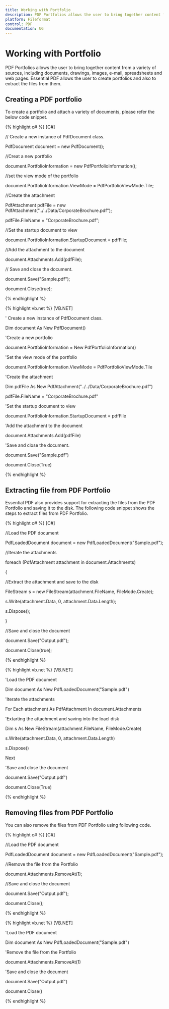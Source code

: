 ```yaml
---
title: Working with Portfolio
description: PDF Portfolios allows the user to bring together content from a variety of sources, including documents, drawings, images, e-mail, spreadsheets and web pages
platform: Fileformat
control: PDF
documentation: UG
---
```

# Working with Portfolio

PDF Portfolios allows the user to bring together content from a variety of sources, including documents, drawings, images, e-mail, spreadsheets and web pages. Essential PDF allows the user to create portfolios and also to extract the files from them.

## Creating a PDF portfolio

To create a portfolio and attach a variety of documents, please refer the below code snippet.

{% highlight c# %}
[C#]

// Create a new instance of PdfDocument class.

PdfDocument document = new PdfDocument();

//Creat a new portfolio

document.PortfolioInformation = new PdfPortfolioInformation();

//set the view mode of the portfolio

document.PortfolioInformation.ViewMode = PdfPortfolioViewMode.Tile;

//Create the attachment

PdfAttachment pdfFile = new PdfAttachment("../../Data/CorporateBrochure.pdf");

pdfFile.FileName = "CorporateBrochure.pdf";

//Set the startup document to view

document.PortfolioInformation.StartupDocument = pdfFile;

//Add the attachment to the document

document.Attachments.Add(pdfFile);

// Save and close the document.

document.Save("Sample.pdf");

document.Close(true);





{% endhighlight %}

{% highlight vb.net %}
[VB.NET]

' Create a new instance of PdfDocument class.

Dim document As New PdfDocument()

'Create a new portfolio

document.PortfolioInformation = New PdfPortfolioInformation()

'Set the view mode of the portfolio

document.PortfolioInformation.ViewMode = PdfPortfolioViewMode.Tile

'Create the attachment

Dim pdfFile As New PdfAttachment("../../Data/CorporateBrochure.pdf")

pdfFile.FileName = "CorporateBrochure.pdf"

'Set the startup document to view

document.PortfolioInformation.StartupDocument = pdfFile

'Add the attachment to the document

document.Attachments.Add(pdfFile)

'Save and close the document.

document.Save("Sample.pdf")

document.Close(True)



{% endhighlight %}

## Extracting file from PDF Portfolio

Essential PDF also provides support for extracting the files from the PDF Portfolio and saving it to the disk. The following code snippet shows the steps to extract files from PDF Portfolio.

{% highlight c# %}
[C#]

//Load the PDF document

PdfLoadedDocument document = new PdfLoadedDocument("Sample.pdf");

//Iterate the attachments

foreach (PdfAttachment attachment in document.Attachments)

{

//Extract the attachment and save to the disk

FileStream s = new FileStream(attachment.FileName, FileMode.Create);

s.Write(attachment.Data, 0, attachment.Data.Length);

s.Dispose();

}

//Save and close the document

document.Save("Output.pdf");

document.Close(true);



{% endhighlight %}

{% highlight vb.net %}
[VB.NET]

'Load the PDF document

Dim document As New PdfLoadedDocument("Sample.pdf")

'Iterate the attachments

For Each attachment As PdfAttachment In document.Attachments

'Extarting the attachment and saving into the loacl disk

Dim s As New FileStream(attachment.FileName, FileMode.Create)

s.Write(attachment.Data, 0, attachment.Data.Length)

s.Dispose()

Next

'Save and close the document

document.Save("Output.pdf")

document.Close(True)



{% endhighlight %}

## Removing files from PDF Portfolio

You can also remove the files from PDF Portfolio using following code.

{% highlight c# %}
[C#]

//Load the PDF document

PdfLoadedDocument document = new PdfLoadedDocument("Sample.pdf");

//Remove the file from the Portfolio

document.Attachments.RemoveAt(1);

//Save and close the document

document.Save("Output.pdf");

document.Close();



{% endhighlight %}

{% highlight vb.net %}
[VB.NET]

'Load the PDF document

Dim document As New PdfLoadedDocument("Sample.pdf")

'Remove the file from the Portfolio

document.Attachments.RemoveAt(1)

'Save and close the document

document.Save("Output.pdf")

document.Close()



{% endhighlight %}


